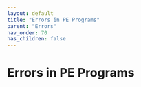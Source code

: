 ```yaml
---
layout: default
title: "Errors in PE Programs"
parent: "Errors"
nav_order: 70
has_children: false
---
```

# Errors in PE Programs

